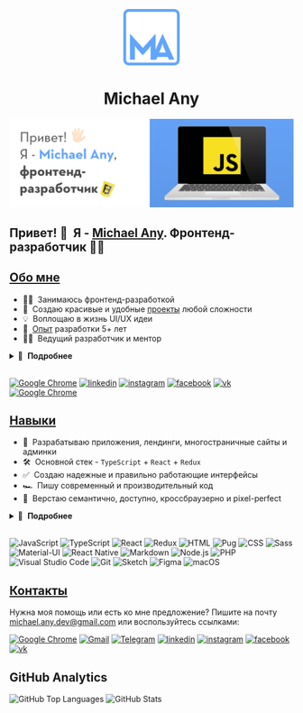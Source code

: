 <p align="center">
  <a href="https://michaelany.com" rel="noopener" target="_blank">
    <img width="100" src="./public/assets/logo.svg" alt="Michael Any's logo" />
  </a>
</p>

<h1 align="center">Michael Any</h1>

![Michael Any's banner](./public/assets/banner.png)

## Привет! 👋 &nbsp;Я - [Michael Any](website). Фронтенд-разработчик 👨‍💻

## [Обо мне](https://michaelany.com/about)

- 👨‍💻 &nbsp;Занимаюсь фронтенд-разработкой
- 🚀 &nbsp;Создаю красивые и удобные [проекты](https://michaelany.com/portfolio) любой сложности
- 💡 &nbsp;Воплощаю в жизнь UI/UX идеи
- 💼 &nbsp;[Опыт](https://michaelany.com/experience) разработки 5+ лет
- 👨‍🏫 &nbsp;Ведущий разработчик и ментор

<details>
  <summary>🔽 &nbsp;<strong>Подробнее</strong></summary>

- 👔 &nbsp;Организованный и автономный
- 🤓 &nbsp;Люблю программировать
- 🌱 &nbsp;Постоянно развиваюсь
- 📐 &nbsp;Склонный к перфекционизму
- 🎓 &nbsp;Два высших образования
- 🏃‍♂️ &nbsp;Занимаюсь спортом
- ⛰ &nbsp;Путешествую
- 👫 &nbsp;Счастливый муж
- ☕️ &nbsp;Кофеман

</details>&nbsp;

[<img src="https://img.shields.io/badge/-Michael_Any-568bd0?logo=google-chrome&logoColor=white" alt="Google Chrome" />](website)
[<img src="https://img.shields.io/badge/-LinkedIn-0a66c2?logo=linkedin&logoColor=white" alt="linkedin" />](linkedIn)
[<img src="https://img.shields.io/badge/-Instagram-e4405f?logo=instagram&logoColor=white" alt="instagram" />](instagram)
[<img src="https://img.shields.io/badge/-Facebook-1877f2?logo=facebook&logoColor=white" alt="facebook" />](facebook)
[<img src="https://img.shields.io/badge/-VK-4680c2?logo=vk&logoColor=white" alt="vk" />](vk)
[<img src="https://img.shields.io/badge/-7glyphs_team-acf7d0?logo=google-chrome&logoColor=282828" alt="Google Chrome" />](https://7glyphs.com/agency/team)

## [Навыки](https://michaelany.com/skills)

- 👾 &nbsp;Разрабатываю приложения, лендинги, многостраничные сайты и админки
- 🛠 &nbsp;Основной стек - `TypeScript` + `React` + `Redux`
- ✅ &nbsp;Создаю надежные и правильно работающие интерфейсы
- 🏎 &nbsp;Пишу современный и производительный код
- 🎨 &nbsp;Верстаю семантично, доступно, кроссбраузерно и pixel-perfect

<details>
  <summary>🔽 &nbsp;<strong>Подробнее</strong></summary>

- 🧠 &nbsp;Выбираю простой и эффективный способ решения задачи
- 🧩 &nbsp;Имею в арсенале большое количество паттернов и приемов
- 🧱 &nbsp;Создаю модульную и оптимальную архитектуру проекта
- 🔧 &nbsp;Использую актуальные фреймворки, библиотеки и инструменты
- 📱 &nbsp;Реализую адаптивный интерфейс и анимации
- 🧹 &nbsp;Соблюдаю единый стиль написания чистого кода
- 🔬 &nbsp;Рефакторю, оптимизирую и тестирую
- 📒 &nbsp;Планирую, декомпозирую и документирую
- 🐣 &nbsp;Провожу код-ревью и занимаюсь обучением

</details>&nbsp;

![JavaScript](https://img.shields.io/badge/-JavaScript-282828?logo=javascript&logoColor=f7df1e)
![TypeScript](https://img.shields.io/badge/-TypeScript-282828?logo=typescript&logoColor=3178c6)
![React](https://img.shields.io/badge/-React-282828?logo=react&logoColor=61dafb)
![Redux](https://img.shields.io/badge/-Redux-282828?logo=redux&logoColor=764abc)
![HTML](https://img.shields.io/badge/-HTML-282828?logo=html5&logoColor=e34f26)
![Pug](https://img.shields.io/badge/-Pug-282828?logo=pug&logoColor=a86454)
![CSS](https://img.shields.io/badge/-CSS-282828?logo=css3&logoColor=1572b6)
![Sass](https://img.shields.io/badge/-Sass-282828?logo=sass&logoColor=cc6699)
![Material-UI](https://img.shields.io/badge/-Material_UI-282828?logo=material-ui&logoColor=0081cb)
![React Native](https://img.shields.io/badge/-React_Native-282828?logo=react&logoColor=61dafb)
![Markdown](https://img.shields.io/badge/-Markdown-282828?logo=markdown&logoColor=white)
![Node.js](https://img.shields.io/badge/-Node.js-282828?logo=node.js&logoColor=339933)
![PHP](https://img.shields.io/badge/-PHP-282828?logo=php&logoColor=777bb4)
![Visual Studio Code](https://img.shields.io/badge/-Visual_Studio_Code-282828?logo=visual-studio-code&logoColor=007acc)
![Git](https://img.shields.io/badge/-Git-282828?logo=git&logoColor=f05032)
![Sketch](https://img.shields.io/badge/-Sketch-282828?logo=sketch&logoColor=f7b500)
![Figma](https://img.shields.io/badge/-Figma-282828?logo=figma&logoColor=f24e1e)
![macOS](https://img.shields.io/badge/-macOS-282828?logo=macos&logoColor=white)

## [Контакты](https://michaelany.com/contact)

Нужна моя помощь или есть ко мне предложение? Пишите на почту michael.any.dev@gmail.com или воспользуйтесь ссылками:

[<img src="https://img.shields.io/badge/-Michael_Any_Contact-5eb070?logo=google-chrome&logoColor=white" alt="Google Chrome" />](website)
[<img src="https://img.shields.io/badge/-Gmail-ea4335?logo=gmail&logoColor=white" alt="Gmail" />](mailto:michael.any.dev@gmail.com)
[<img src="https://img.shields.io/badge/-Telegram-26a5e4?logo=telegram&logoColor=white" alt="Telegram" />](https://t.me/mclananiev)
[<img src="https://img.shields.io/badge/-LinkedIn-0a66c2?logo=linkedin&logoColor=white" alt="linkedin" />](linkedIn)
[<img src="https://img.shields.io/badge/-Instagram-e4405f?logo=instagram&logoColor=white" alt="instagram" />](instagram)
[<img src="https://img.shields.io/badge/-Facebook-1877f2?logo=facebook&logoColor=white" alt="facebook" />](facebook)
[<img src="https://img.shields.io/badge/-VK-4680c2?logo=vk&logoColor=white" alt="vk" />](vk)

## GitHub Analytics

<img src="https://github-readme-stats.vercel.app/api/top-langs/?username=michaelany&layout=compact&theme=tokyonight" alt="GitHub Top Languages" />
<img src="https://github-readme-stats.vercel.app/api?username=michaelany&hide=prs,issues,contribs&show_icons=true&theme=tokyonight" alt="GitHub Stats" />

[website]: https://michaelany.com
[linkedin]: https://linkedin.com/mclananiev
[instagram]: https://instagram.com/mclananiev
[facebook]: https://facebook.com/mclananiev
[vk]: https://vk.com/mclananiev
